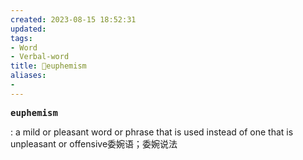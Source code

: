 ```yaml
---
created: 2023-08-15 18:52:31
updated: 
tags: 
- Word
- Verbal-word
title: 🚩euphemism
aliases:
- 
---
```


<pre><strong>euphemism</strong></pre>
: a mild or pleasant word or phrase that is used instead of one that is unpleasant or offensive委婉语；委婉说法